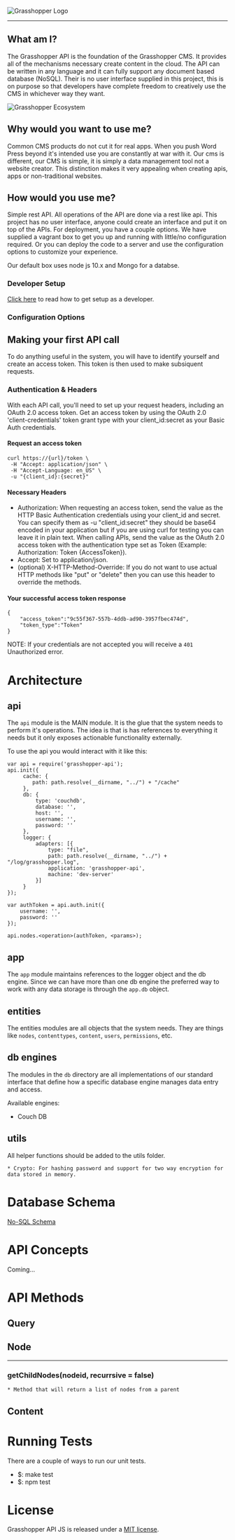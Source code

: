 ![Grasshopper Logo](https://s3.amazonaws.com/SolidInteractive/images/grasshopper/grasshopper-api-js.jpg)

---------------------------------------------------------------

## What am I?

The Grasshopper API is the foundation of the Grasshopper CMS. It provides all of the mechanisms necessary create content in the cloud. The API can be written in any language and it can fully support any document based database (NoSQL). Their is no user interface supplied in this project, this is on purpose so that developers have complete freedom to creatively use the CMS in whichever way they want.

![Grasshopper Ecosystem](https://s3.amazonaws.com/SolidInteractive/images/grasshopper/GrasshopperEcosystemOverview.png)


## Why would you want to use me?

Common CMS products do not cut it for real apps. When you push Word Press beyond it's intended use you are constantly at war with it.  Our cms is different, our CMS is simple, it is simply a data management tool not a website creator. This distinction makes it very appealing when creating apis, apps or non-traditional websites.



## How would you use me? 

Simple rest API. All operations of the API are done via a rest like api. This project has no user interface, anyone could create an interface and put it on top of the APIs. For deployment, you have a couple options. We have supplied a vagrant box to get you up and running with little/no configuration required. Or you can deploy the code to a server and use the configuration options to customize your experience. 

Our default box uses node js 10.x and Mongo for a databse.


### Developer Setup

[Click here](https://git.thinksolid.com/opensource/grasshopper-api-js/wikis/development-environment) to read how to get setup as a developer. 


### Configuration Options



## Making your first API call

To do anything useful in the system, you will have to identify yourself and create an access token. This token is then used to make subsiquent requests. 



### Authentication & Headers

With each API call, you'll need to set up your request headers, including an OAuth 2.0 access token. Get an access token by using the OAuth 2.0 'client-credentials' token grant type with your client_id:secret as your Basic Auth credentials.


#### Request an access token

    curl https://{url}/token \
     -H "Accept: application/json" \
     -H "Accept-Language: en_US" \
     -u "{client_id}:{secret}"


#### Necessary Headers

* Authorization: When requesting an access token, send the value as the HTTP Basic Authentication credentials using your client_id and secret. You can specify them as -u "client_id:secret" they should be base64 encoded in your application but if you are using curl for testing you can leave it in plain text. When calling APIs, send the value as the OAuth 2.0 access token with the authentication type set as Token (Example: Authorization: Token {AccessToken}).
* Accept: Set to application/json.
* (optional) X-HTTP-Method-Override: If you do not want to use actual HTTP methods like "put" or "delete" then you can use this header to override the methods.


#### Your successful access token response

    {
        "access_token":"9c55f367-557b-4ddb-ad90-3957fbec474d",
        "token_type":"Token"
    }

NOTE: If your credentials are not accepted you will receive a ```401``` Unauthorized error.


# Architecture

## api

The ```api``` module is the MAIN module. It is the glue that the system needs to perform it's operations. The idea is that is has references to everything it needs but it only exposes actionable functionality externally.

To use the api you would interact with it like this:

```
var api = require('grasshopper-api');
api.init({
     cache: {
        path: path.resolve(__dirname, "../") + "/cache"
     },
     db: {
         type: 'couchdb',
         database: '',
         host: '',
         username: '',
         password: ''
     },
     logger: {
         adapters: [{
             type: "file",
             path: path.resolve(__dirname, "../") + "/log/grasshopper.log",
             application: 'grasshopper-api',
             machine: 'dev-server'
         }]
     }
});

var authToken = api.auth.init({
    username: '',
    password: ''
});

api.nodes.<operation>(authToken, <params>);
```

## app

The ```app``` module maintains references to the logger object and the db engine. Since we can have more than one db engine the preferred way to work with any data storage is through the ```app.db``` object.


## entities

The entities modules are all objects that the system needs. They are things like ```nodes```, ```contenttypes```, ```content```, ```users```, ```permissions```, etc.


## db engines

The modules in the ```db``` directory are all implementations of our standard interface that define how a specific database engine manages data entry and access.

Available engines:

   * Couch DB


## utils

All helper functions should be added to the utils folder.

    * Crypto: For hashing password and support for two way encryption for data stored in memory.


# Database Schema

[No-SQL Schema](../blob/master/docs/db.md)

# API Concepts

Coming...


# API Methods

## Query

## Node

--------------------------------------------------------------------------------------------------------------

### getChildNodes(nodeid, recurrsive = false)

    * Method that will return a list of nodes from a parent

## Content


# Running Tests

There are a couple of ways to run our unit tests.

* $: make test
* $: npm test




# License
Grasshopper API JS is released under a [MIT license](../blob/master/LICENSE).